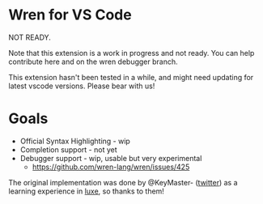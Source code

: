 # Wren for VS Code

NOT READY.

Note that this extension is a work in progress and not ready.
You can help contribute here and on the wren debugger branch.

This extension hasn't been tested in a while, and might need updating 
for latest vscode versions. Please bear with us!

# Goals
- Official Syntax Highlighting - wip
- Completion support - not yet
- Debugger support - wip, usable but very experimental 
  - https://github.com/wren-lang/wren/issues/425


The original implementation was done by @KeyMaster- ([twitter](https://twitter.com/keymaster_)) as a learning 
experience in [luxe](https://luxeengine.com), so thanks to them!